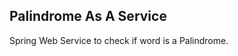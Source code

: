 Palindrome As A Service
-----------------------

Spring Web Service to check if word is a Palindrome.

